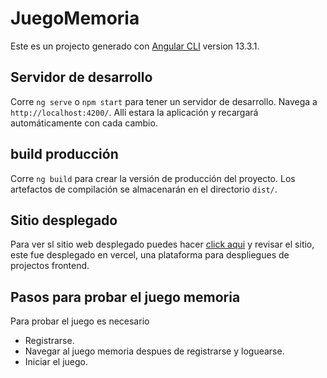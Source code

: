 # JuegoMemoria

Este es un projecto generado con [Angular CLI](https://github.com/angular/angular-cli) version 13.3.1.

## Servidor de desarrollo

Corre `ng serve` o  `npm start` para tener un servidor de desarrollo. Navega a `http://localhost:4200/`. Alli estara la aplicación y recargará automáticamente con cada cambio.

## build producción

Corre `ng build` para crear la versión de producción del proyecto. Los artefactos de compilación se almacenarán en el directorio `dist/`.

## Sitio desplegado

Para ver sl sitio web desplegado puedes hacer [click aqui](https://website-games.vercel.app/) y revisar el sitio, este fue desplegado en vercel, una plataforma para despliegues de projectos frontend.


## Pasos para probar el juego memoria

Para probar el juego es necesario
 - Registrarse.
 - Navegar al juego memoria despues de registrarse y loguearse.
 - Iniciar el juego.
